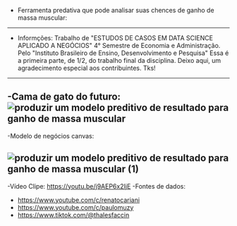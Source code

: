 - Ferramenta predativa que  pode analisar suas chences de ganho de massa muscular: 
---------------------------------------------------------------------------------------
- Informções: Trabalho de "ESTUDOS DE CASOS EM DATA SCIENCE APLICADO A NEGÓCIOS"
4° Semestre de Economia e Administração.
Pelo "Instituto Brasileiro de Ensino, Desenvolvimento e Pesquisa"
Essa é a primeira parte, de 1/2, do trabalho final da disciplina.
Deixo aqui, um agradecimento especial aos contribuintes. Tks!
---------------------------------------------------------------------------------------------
-Cama de gato do futuro: 
![produzir um modelo preditivo de resultado para ganho de massa muscular](https://user-images.githubusercontent.com/81118319/197610314-fa72ca33-37f9-4f95-a488-64d55d8e75c0.jpg)
----------------------------------------------------------------------------------------------------------------------------------------
-Modelo de negócios canvas:

![produzir um modelo preditivo de resultado para ganho de massa muscular (1)](https://user-images.githubusercontent.com/81118319/197626643-acf79cd8-a987-47d0-8ae1-c84e798d1b76.jpg)
--------------------------------------------------------------------------------------------------------------------
-Vídeo Clipe:
https://youtu.be/j9AEP6x2IjE
-Fontes de dados: 
* https://www.youtube.com/c/renatocariani
* https://www.youtube.com/c/paulomuzy
* https://www.tiktok.com/@thalesfaccin
